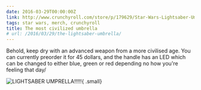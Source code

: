```yaml
---
date: 2016-03-29T00:00:00Z
link: http://www.crunchyroll.com/store/p/179629/Star-Wars-Lightsaber-Umbrella
tags: star wars, merch, crunchyroll
title: The most civilized umbrella
# url: /2016/03/29/the-lightsaber-umbrella/
---
```


Behold, keep dry with an advanced weapon from a more civilised age. You can currently preorder it for 45 dollars, and the handle has an LED which can be changed to either blue, green or red depending no how you're feeling that day/

![LIGHTSABER UMPRELLA!!!!!](http://static.pub-ecommerce.crunchyroll.com/product_images/34304b125465d1af1aedbc5c5d76209a_w400/star-wars-lightsaber-umbrella.jpg){ .small}